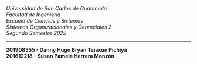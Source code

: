 *Universidad de San Carlos de Guatemala*  
*Facultad de Ingenieria*  
*Escuela de Ciencias y Sistemas*  
*Sistemas Organizacionales y Gerenciales 2*  
*Segundo Semestre 2025*  
___
**201908355 - Danny Hugo Bryan Tejaxún Pichiyá**  
**201612218 - Susan Pamela Herrera Monzón**  